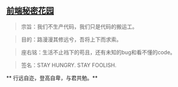 ## [前端秘密花园](http://www.lanceyi.com)


> 宗旨：我们不生产代码，我们只是代码的搬运工。

> 目的：路漫漫其修远兮，吾将上下而求索。

> 座右铭：生活不止裆下的苟且，还有未知的bug和看不懂的code。

> 签名：STAY HUNGRY.  STAY FOOLISH.

** 行远自迩，登高自卑，与君共勉。**  


